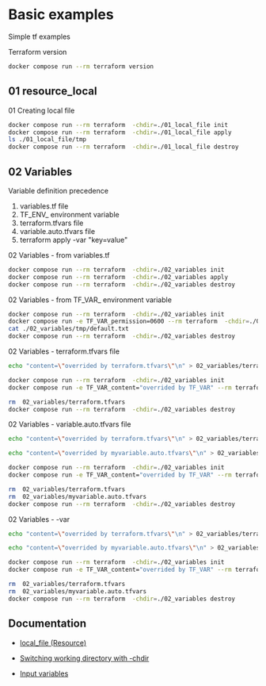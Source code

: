 # Basic examples
Simple tf examples

Terraform version
```bash
docker compose run --rm terraform version   
```
## 01 resource_local

01 Creating local file
```bash
docker compose run --rm terraform  -chdir=./01_local_file init
docker compose run --rm terraform  -chdir=./01_local_file apply 
ls ./01_local_file/tmp
docker compose run --rm terraform  -chdir=./01_local_file destroy 
```

## 02 Variables

Variable definition precedence

 1) variables.tf file
 2) TF_ENV_<name> environment variable
 3) terraform.tfvars file
 4) variable.auto.tfvars file
 5) terraform apply -var "key=value"

02 Variables - from variables.tf
```bash
docker compose run --rm terraform  -chdir=./02_variables init
docker compose run --rm terraform  -chdir=./02_variables apply 
docker compose run --rm terraform  -chdir=./02_variables destroy 
```

02 Variables - from TF_VAR_<name> environment variable
```bash
docker compose run --rm terraform  -chdir=./02_variables init
docker compose run -e TF_VAR_permission=0600 --rm terraform  -chdir=./02_variables apply 
cat ./02_variables/tmp/default.txt
docker compose run --rm terraform  -chdir=./02_variables destroy 
```

02 Variables - terraform.tfvars file
```bash
echo "content=\"overrided by terraform.tfvars\"\n" > 02_variables/terraform.tfvars   

docker compose run --rm terraform  -chdir=./02_variables init
docker compose run -e TF_VAR_content="overrided by TF_VAR" --rm terraform  -chdir=./02_variables apply 

rm  02_variables/terraform.tfvars   
docker compose run --rm terraform  -chdir=./02_variables destroy 
```

02 Variables - variable.auto.tfvars file
```bash
echo "content=\"overrided by terraform.tfvars\"\n" > 02_variables/terraform.tfvars   

echo "content=\"overrided by myvariable.auto.tfvars\"\n" > 02_variables/myvariable.auto.tfvars 

docker compose run --rm terraform  -chdir=./02_variables init
docker compose run -e TF_VAR_content="overrided by TF_VAR" --rm terraform  -chdir=./02_variables apply 

rm  02_variables/terraform.tfvars   
rm  02_variables/myvariable.auto.tfvars
docker compose run --rm terraform  -chdir=./02_variables destroy 
```


02 Variables - -var
```bash
echo "content=\"overrided by terraform.tfvars\"\n" > 02_variables/terraform.tfvars   

echo "content=\"overrided by myvariable.auto.tfvars\"\n" > 02_variables/myvariable.auto.tfvars 

docker compose run --rm terraform  -chdir=./02_variables init
docker compose run -e TF_VAR_content="overrided by TF_VAR" --rm terraform  -chdir=./02_variables apply -var "content=overrided by -var"

rm  02_variables/terraform.tfvars   
rm  02_variables/myvariable.auto.tfvars
docker compose run --rm terraform  -chdir=./02_variables destroy 
```

## Documentation

* [local_file (Resource)](https://registry.terraform.io/providers/hashicorp/local/latest/docs/resources/file)

* [Switching working directory with -chdir](https://developer.hashicorp.com/terraform/cli/commands#switching-working-directory-with-chdir)

* [Input variables](https://developer.hashicorp.com/terraform/language/values/variables)

